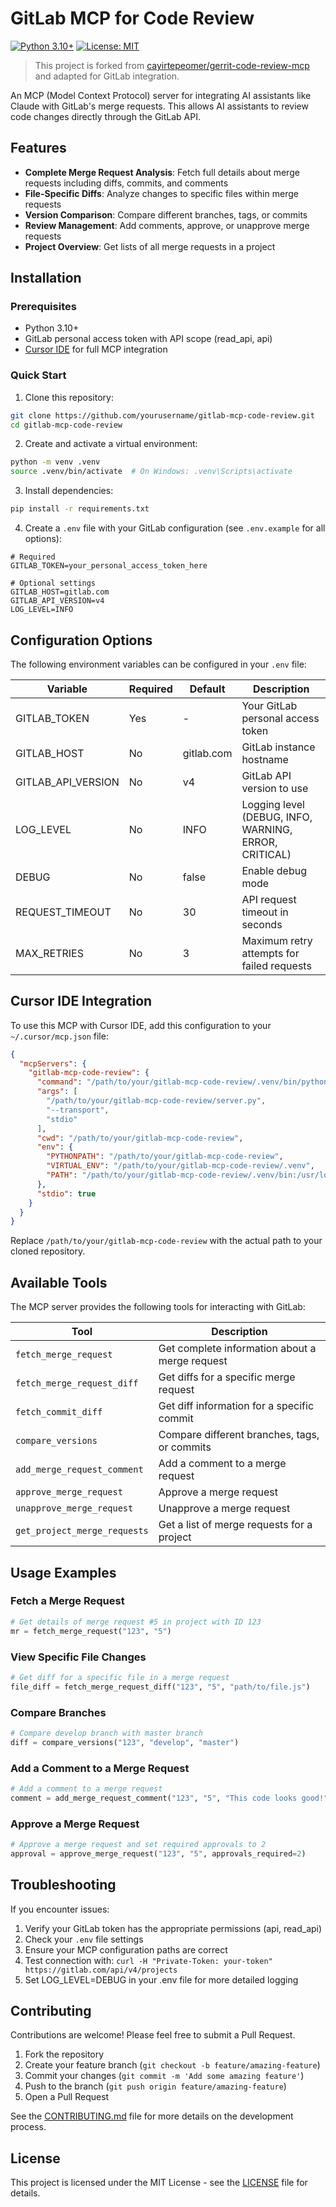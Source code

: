 # GitLab MCP for Code Review

[![Python 3.10+](https://img.shields.io/badge/python-3.10+-blue.svg)](https://www.python.org/downloads/)
[![License: MIT](https://img.shields.io/badge/License-MIT-yellow.svg)](https://opensource.org/licenses/MIT)

> This project is forked from [cayirtepeomer/gerrit-code-review-mcp](https://github.com/cayirtepeomer/gerrit-code-review-mcp) and adapted for GitLab integration.

An MCP (Model Context Protocol) server for integrating AI assistants like Claude with GitLab's merge requests. This allows AI assistants to review code changes directly through the GitLab API.

## Features

- **Complete Merge Request Analysis**: Fetch full details about merge requests including diffs, commits, and comments
- **File-Specific Diffs**: Analyze changes to specific files within merge requests
- **Version Comparison**: Compare different branches, tags, or commits
- **Review Management**: Add comments, approve, or unapprove merge requests
- **Project Overview**: Get lists of all merge requests in a project

## Installation

### Prerequisites

- Python 3.10+ 
- GitLab personal access token with API scope (read_api, api)
- [Cursor IDE](https://cursor.sh/) for full MCP integration

### Quick Start

1. Clone this repository:

```bash
git clone https://github.com/yourusername/gitlab-mcp-code-review.git
cd gitlab-mcp-code-review
```

2. Create and activate a virtual environment:

```bash
python -m venv .venv
source .venv/bin/activate  # On Windows: .venv\Scripts\activate
```

3. Install dependencies:

```bash
pip install -r requirements.txt
```

4. Create a `.env` file with your GitLab configuration (see `.env.example` for all options):

```
# Required
GITLAB_TOKEN=your_personal_access_token_here

# Optional settings
GITLAB_HOST=gitlab.com
GITLAB_API_VERSION=v4
LOG_LEVEL=INFO
```

## Configuration Options

The following environment variables can be configured in your `.env` file:

| Variable | Required | Default | Description |
|----------|----------|---------|-------------|
| GITLAB_TOKEN | Yes | - | Your GitLab personal access token |
| GITLAB_HOST | No | gitlab.com | GitLab instance hostname |
| GITLAB_API_VERSION | No | v4 | GitLab API version to use |
| LOG_LEVEL | No | INFO | Logging level (DEBUG, INFO, WARNING, ERROR, CRITICAL) |
| DEBUG | No | false | Enable debug mode |
| REQUEST_TIMEOUT | No | 30 | API request timeout in seconds |
| MAX_RETRIES | No | 3 | Maximum retry attempts for failed requests |

## Cursor IDE Integration

To use this MCP with Cursor IDE, add this configuration to your `~/.cursor/mcp.json` file:

```json
{
  "mcpServers": {
    "gitlab-mcp-code-review": {
      "command": "/path/to/your/gitlab-mcp-code-review/.venv/bin/python",
      "args": [
        "/path/to/your/gitlab-mcp-code-review/server.py",
        "--transport",
        "stdio"
      ],
      "cwd": "/path/to/your/gitlab-mcp-code-review",
      "env": {
        "PYTHONPATH": "/path/to/your/gitlab-mcp-code-review",
        "VIRTUAL_ENV": "/path/to/your/gitlab-mcp-code-review/.venv",
        "PATH": "/path/to/your/gitlab-mcp-code-review/.venv/bin:/usr/local/bin:/usr/bin:/bin"
      },
      "stdio": true
    }
  }
}
```

Replace `/path/to/your/gitlab-mcp-code-review` with the actual path to your cloned repository.

## Available Tools

The MCP server provides the following tools for interacting with GitLab:

| Tool | Description |
|------|-------------|
| `fetch_merge_request` | Get complete information about a merge request |
| `fetch_merge_request_diff` | Get diffs for a specific merge request |
| `fetch_commit_diff` | Get diff information for a specific commit |
| `compare_versions` | Compare different branches, tags, or commits |
| `add_merge_request_comment` | Add a comment to a merge request |
| `approve_merge_request` | Approve a merge request |
| `unapprove_merge_request` | Unapprove a merge request |
| `get_project_merge_requests` | Get a list of merge requests for a project |

## Usage Examples

### Fetch a Merge Request

```python
# Get details of merge request #5 in project with ID 123
mr = fetch_merge_request("123", "5")
```

### View Specific File Changes

```python
# Get diff for a specific file in a merge request
file_diff = fetch_merge_request_diff("123", "5", "path/to/file.js")
```

### Compare Branches

```python
# Compare develop branch with master branch
diff = compare_versions("123", "develop", "master")
```

### Add a Comment to a Merge Request

```python
# Add a comment to a merge request
comment = add_merge_request_comment("123", "5", "This code looks good!")
```

### Approve a Merge Request

```python
# Approve a merge request and set required approvals to 2
approval = approve_merge_request("123", "5", approvals_required=2)
```

## Troubleshooting

If you encounter issues:

1. Verify your GitLab token has the appropriate permissions (api, read_api)
2. Check your `.env` file settings
3. Ensure your MCP configuration paths are correct
4. Test connection with: `curl -H "Private-Token: your-token" https://gitlab.com/api/v4/projects`
5. Set LOG_LEVEL=DEBUG in your .env file for more detailed logging

## Contributing

Contributions are welcome! Please feel free to submit a Pull Request.

1. Fork the repository
2. Create your feature branch (`git checkout -b feature/amazing-feature`)
3. Commit your changes (`git commit -m 'Add some amazing feature'`)
4. Push to the branch (`git push origin feature/amazing-feature`)
5. Open a Pull Request

See the [CONTRIBUTING.md](CONTRIBUTING.md) file for more details on the development process.

## License

This project is licensed under the MIT License - see the [LICENSE](LICENSE) file for details.
